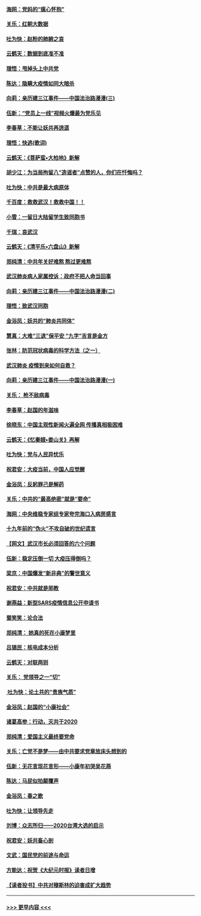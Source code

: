 #### [海网：党妈的“瘟心怀抱”](../pages/nsc993/n11840740.md?t=02031502) 
#### [关乐：红朝大数据](../pages/nsc993/n11840675.md?t=02031502) 
#### [吐为快：赵粉的肺腑之哀](../pages/nsc993/n11840618.md?t=02031502) 
#### [云鹤天：数据到底准不准](../pages/nsc993/n11840325.md?t=02031502) 
#### [理悟：甩掉头上中共党](../pages/nsc993/n11838826.md?t=02031502) 
#### [陈达：隐瞒大疫情如同大暗杀](../pages/nsc993/n11838771.md?t=02031502) 
#### [向莉：亲历建三江事件——中国法治路漫漫(三)](../pages/nsc993/n11831825.md?t=02031502) 
#### [伍新：“党员上一线”视频火爆最为党乐见](../pages/nsc993/n11838200.md?t=02031502) 
#### [李春草：不能让妖共再逍遥](../pages/nsc993/n11838102.md?t=02031502) 
#### [理悟：快逃(歌词)](../pages/nsc993/n11838083.md?t=02031502) 
#### [云鹤天：《菩萨蛮▪大柏地》新解](../pages/nsc993/n11838059.md?t=02031502) 
#### [胡少江：为当局拘留八“造谣者”点赞的人，你们在忏悔吗？](../pages/nsc993/n11836801.md?t=02031502) 
#### [吐为快：中共是最大病原体](../pages/nsc993/n11836748.md?t=02031502) 
#### [千百度：救救武汉！救救中国！！](../pages/nsc993/n11836145.md?t=02031502) 
#### [小雪：一留日大陆留学生致同胞书](../pages/nsc993/n11834624.md?t=02031502) 
#### [千瑞：哀武汉](../pages/nsc993/n11833647.md?t=02031502) 
#### [云鹤天：《清平乐▪六盘山》新解](../pages/nsc993/n11833611.md?t=02031502) 
#### [郑纯清：中共年关好难熬 熬过更难熬](../pages/nsc993/n11833489.md?t=02031502) 
#### [武汉肺炎病人家属控诉：政府不把人命当回事](../pages/nsc993/n11833205.md?t=02031502) 
#### [向莉：亲历建三江事件——中国法治路漫漫(二)](../pages/nsc993/n11829102.md?t=02031502) 
#### [理悟：致武汉同胞](../pages/nsc993/n11831522.md?t=02031502) 
#### [金浴凤：妖共的“肺炎共同体”](../pages/nsc993/n11829448.md?t=02031502) 
#### [慧真：大难“三退”保平安 “九字”吉言是金方](../pages/nsc993/n11829501.md?t=02031502) 
#### [张林：防范冠状病毒的科学方法（之一）](../pages/nsc993/n11828618.md?t=02031502) 
#### [武汉肺炎 疫情到来如何自救？](../pages/nsc993/n11827632.md?t=02031502) 
#### [向莉：亲历建三江事件——中国法治路漫漫(一)](../pages/nsc993/n11827190.md?t=02031502) 
#### [关乐： 枪不敌病毒](../pages/nsc993/n11826746.md?t=02031502) 
#### [李春草：赵国的年滋味](../pages/nsc993/n11826321.md?t=02031502) 
#### [徐晓东：中国主观性新闻火遍全网 传播真相极困难](../pages/nsc993/n11826508.md?t=02031502) 
#### [云鹤天：《忆秦娥▪娄山关》再解](../pages/nsc993/n11824682.md?t=02031502) 
#### [吐为快：党与人民异忧乐](../pages/nsc993/n11824660.md?t=02031502) 
#### [祝君安：大疫当前，中国人应觉醒](../pages/nsc993/n11821946.md?t=02031502) 
#### [金浴凤：反躬罪己是解药](../pages/nsc993/n11820280.md?t=02031502) 
#### [关乐：中共的“最高绝密”就是“要命”](../pages/nsc993/n11816946.md?t=02031502) 
#### [海网：中央维稳专家组专家夸完海口入病房感言](../pages/nsc993/n11815138.md?t=02031502) 
#### [十九年前的“伪火”不攻自破的世纪谎言](../pages/nsc993/n11813238.md?t=02031502) 
#### [【网文】武汉市长必须回答的六个问题](../pages/nsc993/n11813848.md?t=02031502) 
#### [伍新：稳定压倒一切 大疫压得倒吗？](../pages/nsc993/n11812634.md?t=02031502) 
#### [梁京：中国爆发“新非典”的警世意义](../pages/nsc993/n11812554.md?t=02031502) 
#### [祝君安：中共就是邪教](../pages/nsc993/n11812431.md?t=02031502) 
#### [谢燕益：新型SARS疫情信息公开申请书](../pages/nsc993/n11808840.md?t=02031502) 
#### [蜀笑笑：论合法](../pages/nsc993/n11808064.md?t=02031502) 
#### [郑纯清： 她真的死在小康梦里](../pages/nsc993/n11806623.md?t=02031502) 
#### [吕锡民：核电成本分析](../pages/nsc993/n11806284.md?t=02031502) 
#### [云鹤天：对联两则](../pages/nsc993/n11805957.md?t=02031502) 
#### [关乐： 党领导之一“切”](../pages/nsc993/n11804505.md?t=02031502) 
#### [ 吐为快：论土共的“贵族气质”](../pages/nsc993/n11804490.md?t=02031502) 
#### [金浴凤：赵国的“小康社会”](../pages/nsc993/n11804452.md?t=02031502) 
#### [诸葛高参：行动，灭共于2020](../pages/nsc993/n11804120.md?t=02031502) 
#### [郑纯清：爱国主义最终要党命](../pages/nsc993/n11802197.md?t=02031502) 
#### [关乐：亡党不是梦——由中共要求党章放床头想到的](../pages/nsc993/n11802156.md?t=02031502) 
#### [伍新：无花言现花言形——小康年初哭吴花燕](../pages/nsc993/n11800044.md?t=02031502) 
#### [陈达：马屁似拍颠覆声](../pages/nsc993/n11800010.md?t=02031502) 
#### [金浴凤：春之歌](../pages/nsc993/n11797687.md?t=02031502) 
#### [吐为快：让领导先走](../pages/nsc993/n11797512.md?t=02031502) 
#### [刘博：众志所归——2020台湾大选的启示](../pages/nsc993/n11796878.md?t=02031502) 
#### [祝君安：妖共畜心剖](../pages/nsc993/n11794273.md?t=02031502) 
#### [文武：国民党的前途与命运](../pages/nsc993/n11794198.md?t=02031502) 
#### [方能达：祝贺《大纪元时报》读者日增](../pages/nsc993/n11793807.md?t=02031502) 
#### [【读者投书】中共对穆斯林的迫害成扩大趋势](../pages/nsc993/n11791371.md?t=02031502) 

----
#### [ >>> 更早内容 <<< ](../indexes/nsc993-earlier.md)
